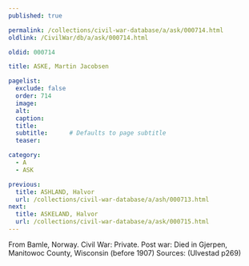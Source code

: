 ```yaml
---
published: true

permalink: /collections/civil-war-database/a/ask/000714.html
oldlink: /CivilWar/db/a/ask/000714.html

oldid: 000714

title: ASKE, Martin Jacobsen

pagelist:
  exclude: false
  order: 714
  image: 
  alt:
  caption:
  title:
  subtitle:      # Defaults to page subtitle
  teaser:

category: 
  - A 
  - ASK

previous:
  title: ASHLAND, Halvor
  url: /collections/civil-war-database/a/ash/000713.html  
next:
  title: ASKELAND, Halvor
  url: /collections/civil-war-database/a/ask/000715.html   
---
```

From Bamle, Norway. Civil War: Private. Post war: Died in Gjerpen, Manitowoc County, Wisconsin (before 1907) Sources: (Ulvestad p269)